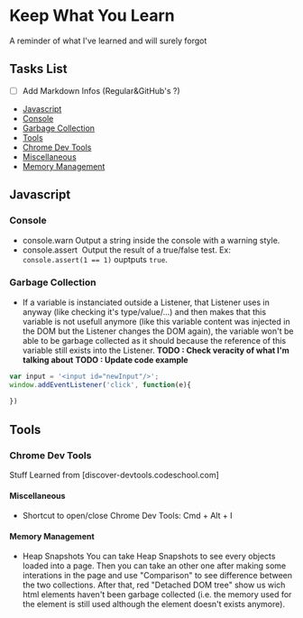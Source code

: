 # Keep What You Learn
A reminder of what I've learned and will surely forgot

## Tasks List
- [ ] Add Markdown Infos (Regular&GitHub's ?)



 * [Javascript](#javascript)
  * [Console](#javascript-console)
  * [Garbage Collection](#javascript-garbage-collection)
* [Tools](#tools)
 * [Chrome Dev Tools](#chrome-dev-tool)
  * [Miscellaneous](#chrome-dev-tool-miscellaneous)
  * [Memory Management](#chrome-dev-tool-memory)


<a id="javascript"></a>
## Javascript

<a id="javascript-console"></a>
### Console
  - console.warn
  Output a string inside the console with a warning style.
  - console.assert
  Output the result of a true/false test. Ex: `console.assert(1 == 1)` ouptputs `true`.
  
<a id="javascript-garbage-collection"></a>
### Garbage Collection
 - If a variable is instanciated outside a Listener, that Listener uses in anyway (like checking it's type/value/...) and then makes that this variable is not usefull anymore (like this variable content was injected in the DOM but the Listener changes the DOM again), the variable won't be able to be garbage collected as it should because the reference of this variable still exists into the Listener.
 **TODO : Check veracity of what I'm talking about**
 **TODO : Update code example**
 ```javascript
 var input = '<input id="newInput"/>';
 window.addEventListener('click', function(e){
  
 })
 ``` 

<a id="tools"></a>
## Tools

<a id="chrome-dev-tool"></a>
### Chrome Dev Tools
Stuff Learned from [discover-devtools.codeschool.com]

<a id="chrome-dev-tool-miscellaneous"></a>
#### Miscellaneous
- Shortcut to open/close Chrome Dev Tools: Cmd + Alt + I

<a id="chrome-dev-tool-memory"></a>
#### Memory Management
- Heap Snapshots
 You can take Heap Snapshots to see every objects loaded into a page. Then you can take an other one after making some interations in the page and use "Comparison" to see difference between the two collections.
 After that, red "Detached DOM tree" show us wich html elements haven't been garbage collected (i.e. the memory used for the element is still used although the element doesn't exists anymore).
